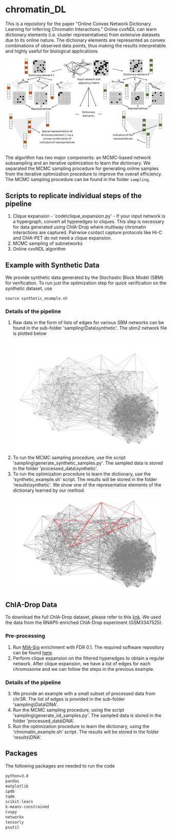 # chromatin_DL
This is a repository for the paper "Online Convex Network Dictionary Learning for Inferring Chromatin Interactions." Online cvxNDL can learn dictionary elements (i.e. cluster representatives) from extensive datasets due to its online nature. The dictionary elements are represented as convex combinations of observed data points, thus making the results interpretable and highly useful for biological applications.

<p align="center">
<img src="https://github.com/rana95vishal/chromatin_DL/blob/main/figures/dict_org_alt.png" width="600">
</p>

The algorithm has two major components: an MCMC-based network subsampling and an iterative optimization to learn the dictionary. We separated the MCMC sampling procedure for generating online samples from the iterative optimization procedure to improve the overall efficiency. The MCMC sampling procedure can be found in the folder `sampling`.

## Scripts to replicate individual steps of the pipeline

1. Clique expansion - 'code\clique_expansion.py' - If your input network is a hypergraph, convert all hyperedges to cliques. This step is necessary for data generated using ChIA-Drop where multiway chromatin interactions are captured. Pairwise contact capture protocols like Hi-C and ChIA-PET do not need a clique expansion.
3. MCMC sampling of subnetworks
4. Online cvxNDL algorithm 

## Example with Synthetic Data

We provide synthetic data generated by the Stochastic Block Model (SBM) for verification. To run just the optimization step for quick verification on the synthetic dataset, use
```
source synthetic_example.sh
```
### Details of the pipeline

1. Raw data in the form of lists of edges for various SBM networks can be found in the sub-folder 'sampling\Data\synthetic\'. The sbm2 network file is plotted below
   <p align="center">
   <img src="https://github.com/rana95vishal/chromatin_DL/blob/main/figures/sbm_show.png" width="600">
   </p>
2. To run the MCMC sampling procedure, use the script 'sampling\generate_synthetic_samples.py'. The sampled data is stored in the folder 'processed_data\synthetic'.
3. To run the optimization procedure to learn the dictionary, use the 'synthetic_example.sh' script. The results will be stored in the folder 'results\synthetic'. We show one of the representative elements of the dictionary learned by our method.
   <p align="center">
   <img src="https://github.com/rana95vishal/chromatin_DL/blob/main/figures/sbm_show_reps.png" width="600">
   </p>

## ChIA-Drop Data
To download the full ChIA-Drop dataset, please refer to this [link](https://www.ncbi.nlm.nih.gov/geo/query/acc.cgi?acc=GSE109355). We used the data from the RNAPII-enriched ChIA-Drop experiment (GSM3347525). 

### Pre-processing 
1. Run [MIA-Sig](https://genomebiology.biomedcentral.com/articles/10.1186/s13059-019-1868-z) enrichment with FDR 0.1. The required software repository can be found [here](https://github.com/TheJacksonLaboratory/mia-sig).
2. Perform clique expansion on the filtered hyperedges to obtain a regular network. After clique expansion, we have a list of edges for each chromosome and we can follow the steps in the previous example.

### Details of the pipeline
3. We provide an example with a small subset of processed data from chr3R. The list of edges is provided in the sub-folder 'sampling\Data\DNA\'.
4. Run the MCMC sampling procedure, using the script 'sampling\generate_iid_samples.py'. The sampled data is stored in the folder 'processed_data\DNA'.
5. Run the optimization procedure to learn the dictionary, using the 'chromatin_example.sh' script. The results will be stored in the folder 'results\DNA'.

## Packages
The following packages are needed to run the code
```
python=3.8
pandas
matplotlib
ipdb
tqdm
scikit-learn
k-means-constrained
cvxpy
networkx
tensorly
psutil
```
